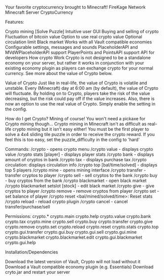 Your favorite cryptocurrency brought to Minecraft!
FireKage Network Minecraft Server CryptoCurrency

Features:

Crypto mining [Solve Puzzle]
Intuitive user GUI
Buying and selling of crypto
Fluctuation of bitcoin value
Option to use real crypto value
Optional circulation limit
Black market
Works with all Vault compatible economies
Configurable settings, messages and sounds
PlaceholderAPI and MVdWPlaceholderAPI support
PlayerPoints and PointsAPI support
API for developers
How crypto Work Crypto is not designed to be a standalone economy on your server, but rather it works in conjunction with your existing economy plugin as players can exchange crypto for your normal currency. See more about the value of Crypto below.

Value of Crypto Just like in real-life, the value of Crypto is volatile and unstable. Every (Minecraft) day at 6:00 am (by default), the value of Crypto will fluctuate. By holding on to Crypto, players take the risk of the value decreasing, but the risk could pay off if the value increases. Also, there is now an option to use the real value of Crypto. Simply enable the setting in the config.

How do I get Crypto? Mining of course! You won't need a pickaxe for Crypto mining though... Crypto mining in Minecraft isn't as difficult as real-life crypto mining but it isn't easy either! You must be the first player to solve a 4x4 sliding tile puzzle in order to receive the crypto reward. If you feel this is too easy, set the puzzle_difficulty in the config to 'hard'

Commands: /crypto - opens crypto menu /crypto value - displays crypto value /crypto stats [player] - displays player stats /crypto bank - displays amount of cryptos in bank /crypto tax - displays purchase tax /crypto circulation: displays circulation info /crypto top [bal/time/solved] - displays top 5 players /crypto mine - opens mining interface /crypto transfer - transfer cryptos to player /crypto sell - sell cryptos to the bank /crypto buy - buy cryptos from the bank /crypto blackmarket - open black market /crypto blackmarket setslot [stock] - edit black market /crypto give - give cryptos to player /crypto remove - remove cryptos from player /crypto set - set balance of player /crypto reset <bal/mined/solved/time>: Reset stats /crypto reload - reload crypto plugin /crypto cancel - cancel transfer/purchase/sell

Permissions: crypto.* crypto.main crypto.help crypto.value crypto.bank crypto.tax crypto.mine crypto.sell crypto.buy crypto.transfer crypto.give crypto.remove crypto.set crypto.reload crypto.reset crypto.stats crypto.top crypto.gui.transfer crypto.gui.buy crypto.gui.sell crypto.gui.mine crypto.blackmarket crypto.blackmarket.edit crypto.gui.blackmarket crypto.gui.help

Installation/Dependencies

Download the latest version of Vault, Crypto will not load without it
Download a Vault compatible economy plugin (e.g. Essentials)
Download cryto.jar and restart your server



